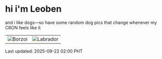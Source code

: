 # hi i'm Leoben

and i like dogs—so have some random dog pics that change whenever my CRON feels like it

|  |  |
|--------|----------|
| ![Borzoi](https://random-dog-vercel.vercel.app/api/random-borzoi?v=1758477655) | ![Labrador](https://random-dog-vercel.vercel.app/api/random-labrador?v=1758477655) |

Last updated: 2025-09-22 02:00 PHT
